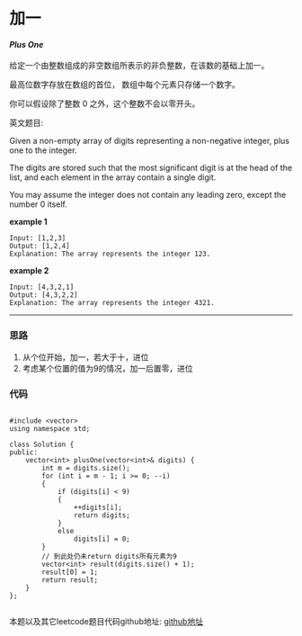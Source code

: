 # 加一

#### *Plus One*

给定一个由整数组成的非空数组所表示的非负整数，在该数的基础上加一。

最高位数字存放在数组的首位， 数组中每个元素只存储一个数字。

你可以假设除了整数 0 之外，这个整数不会以零开头。

英文题目:

Given a non-empty array of digits representing a non-negative integer, plus one to the integer.

The digits are stored such that the most significant digit is at the head of the list, and each element in the array contain a single digit.

You may assume the integer does not contain any leading zero, except the number 0 itself.

**example 1**

```
Input: [1,2,3]
Output: [1,2,4]
Explanation: The array represents the integer 123.

```

**example 2**

```
Input: [4,3,2,1]
Output: [4,3,2,2]
Explanation: The array represents the integer 4321.

```


---

### 思路

1. 从个位开始，加一，若大于十，进位
2. 考虑某个位置的值为9的情况，加一后置零，进位


### 代码
```

#include <vector>
using namespace std;

class Solution {
public:
	vector<int> plusOne(vector<int>& digits) {
		int m = digits.size();
		for (int i = m - 1; i >= 0; --i)
		{
			if (digits[i] < 9)
			{
				++digits[i];
				return digits;
			}
			else
				digits[i] = 0;
		}
		// 到此处仍未return digits所有元素为9
		vector<int> result(digits.size() + 1);
		result[0] = 1;
		return result;
	}
};


```

本题以及其它leetcode题目代码github地址: [github地址](https:github.com/SherlockUnknowEn/leetcode)